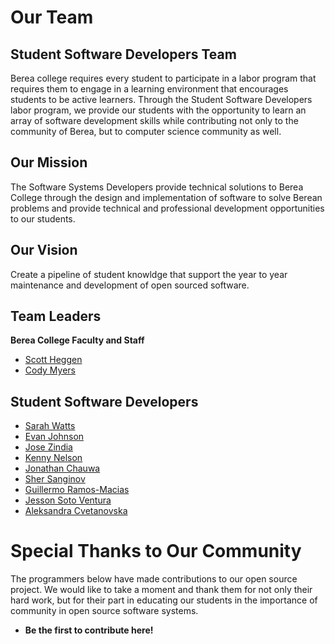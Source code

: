 # Our Team
## Student Software Developers Team
Berea college requires every student to participate in a labor program that
requires them to engage in a learning environment that encourages students to be
active learners. Through the Student Software Developers labor program, we provide
our students with the opportunity to learn an array of software development skills
while contributing not only to the community of Berea, but to computer science 
community as well.

## Our Mission
The Software Systems Developers provide technical solutions to Berea College 
through the design and implementation of software to solve Berean problems and
provide technical and professional development opportunities to our students.

## Our Vision
Create a pipeline of student knowldge that support the year to year maintenance
and development of open sourced software.

## Team Leaders
__Berea College Faculty and Staff__

* [Scott Heggen](https://bitbucket.org/sheggen/)
* [Cody Myers](https://bitbucket.org/cody_myers/)

## Student Software Developers
* [Sarah Watts](https://bitbucket.org/sarahawatts/)
* [Evan Johnson](https://bitbucket.org/johnsone/)
* [Jose Zindia](https://bitbucket.org/jzindia/)
* [Kenny Nelson](https://bitbucket.org/nelsonkenny/)
* [Jonathan Chauwa](https://bitbucket.org/Jchauwa/)
* [Sher Sanginov](https://bitbucket.org/shersanginov/)
* [Guillermo Ramos-Macias](https://bitbucket.org/guillermo_ramos/)
* [Jesson Soto Ventura](https://bitbucket.org/Jessonsotoventura/)
* [Aleksandra Cvetanovska](https://bitbucket.org/cvetanovskaalex/)


# Special Thanks to Our Community
The programmers below have made contributions to our open source project. We 
would like to take a moment and thank them for not only their hard work, but for
their part in educating our students in the importance of community in open 
source software systems.

* __Be the first to contribute here!__
